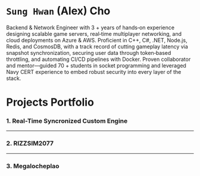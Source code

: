 # `Sung Hwan` (Alex) Cho

Backend & Network Engineer with 3 + years of hands‑on experience designing scalable game servers, real‑time multiplayer networking, and cloud deployments on Azure & AWS. Proficient in C++, C#, .NET, Node.js, Redis, and CosmosDB, with a track record of cutting gameplay latency via snapshot synchronization, securing user data through token‑based throttling, and automating CI/CD pipelines with Docker. Proven collaborator and mentor—guided 70 + students in socket programming and leveraged Navy CERT experience to embed robust security into every layer of the stack. 

# Projects Portfolio

### 1. Real-Time Syncronized Custom Engine

<!--
  My graphics project with meshes, curves, noises, and shadows made when learning OpenGL.  
  Developed a sample scene featuring a roller coaster in a grass field, incorporating all learned techniques as a final output.  
    
  Download Project: [Here](https://github.com/sangbeom-kim/sangbeom-kim.github.io/raw/main/Files/CS250_Graphics_Project.zip)  
    
  <img src="https://sangbeom-kim.github.io/Medias/Graphics Project.png" style="width:100%; max-width:1000px;" alt="Project Screenshot">
-->

---

### 2. RIZZSIM2077
<!--
  My Unity team project submitted to a game contest in South Korea, where it won an award.  
  It is a 2D platformer game where the main character is a balloon.  
  Players progress by utilizing properties of real balloons, such as floating, deflating, and charging static electricity to reach the goal.  
    
  Link for the game in Unity Play: [Here](https://play.unity.com/en/games/cc2d1cc4-9465-4394-a688-09b61fd3e292/the-balloon-adventure)  
  Or download installer: [Here](https://github.com/sangbeom-kim/sangbeom-kim.github.io/raw/main/Files/BalloonInstaller.exe)  

  <img src="https://sangbeom-kim.github.io/Medias/Balloon Project.png" style="width:100%; max-width:1000px;" alt="Project Screenshot">
-->


---

### 3. Megalocheplao

<!--
  My first team game project, where I developed the entire graphics and image engine.  
  A 2D hide-and-seek action game where players complete spy missions in each level by hiding from enemies or eliminating them.  
    
  Download Game: [Here](https://github.com/sangbeom-kim/sangbeom-kim.github.io/raw/main/Files/Spy%20the%20Man.zip)  

  <video style="width:100%; max-width:1000px;" controls>
  <source src="https://sangbeom-kim.github.io/Medias/Spy%20the%20Man%20Trailer.mp4">
  Your browser does not support the video tag.
  </video>
-->